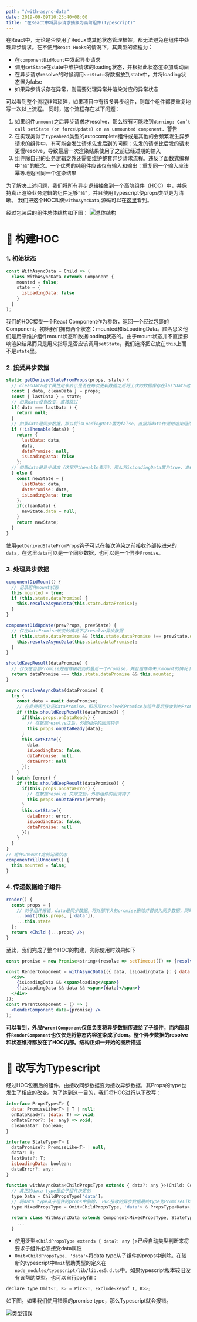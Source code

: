 ```yaml
---
path: "/with-async-data"
date: 2019-09-09T10:23:40+08:00
title: "在React中将异步请求抽象为高阶组件(Typescript)"
---
```



在React中，无论是否使用了Redux或其他状态管理框架，都无法避免在组件中处理异步请求。在不使用`React Hooks`的情况下，其典型的流程为：
- 在`componentDidMount`中发起异步请求
- 调用`setState`在state中维护请求的loading状态，并根据此状态渲染加载动画
- 在异步请求resolve的时候调用`setState`将数据放到state中，并将loading状态置为false
- 如果异步请求存在异常，则需要处理异常并渲染对应的异常状态

可以看到整个流程非常琐碎，如果项目中有很多异步组件，则每个组件都要重复地写一次以上流程。
同时，这个流程存在以下问题：
1. 如果组件`unmount`之后异步请求才resolve，那么很有可能收到`Warning: Can’t call setState (or forceUpdate) on an unmounted component. `警告
2. 在实现类似于`typeahead`类型的autocomplete组件或是其他的会频繁发生异步请求的组件中，有可能会发生请求先发后到的问题：先发的请求比后发的请求更慢resolve，导致最后一次渲染结果使用了之前已经过期的输入
3. 组件除自己的业务逻辑之外还需要维护整套异步请求流程。违反了函数式编程中`“纯”`的概念。一个优秀的纯组件应该仅有输入和输出：重复同一个输入应该幂等地返回同一个渲染结果

为了解决上述问题，我们将所有异步逻辑抽象到一个高阶组件（HOC）中，并保持真正渲染业务逻辑的组件足够`“纯”`，并且使用Typescript使props类型更为清晰。
我们把这个HOC叫做`withAsyncData`,源码可以在[这里](https://github.com/ChenNima/blog-example/blob/master/front-end/withAsyncData.tsx)看到。

经过包装后的组件总体结构如下图：
![总体结构](./arch.jpg)
# 🔨 构建HOC

### **1. 初始状态**

```jsx
const WithAsyncData = Child => (
  class WithAsyncData extends Component {
    mounted = false;
    state = {
      isLoadingData: false
    }
  }
);
```
我们的HOC接受一个React Component作为参数，返回一个经过包裹的Component。初始我们拥有两个状态：mounted和isLoadingData。顾名思义他们是用来维护组件mount状态和数据loading状态的。由于mount状态并不直接影响渲染结果而只是用来指导是否应该调用`setState`，我们选择把它放在`this`上而不是`state`里。


### **2. 接受异步数据**
```jsx
static getDerivedStateFromProps(props, state) {
  // cleanData这个属性用来表示是否在每次更新数据之后将上次的数据保存在lastData这个state中，主要用于infinityScroll这种场景。
  const { data, cleanData } = props;
  const { lastData } = state;
  // 如果data没有改变，直接跳过
  if( data === lastData ) {
    return null;
  }
  // 如果data是同步数据，那么将isLoadingData置为false，直接将data传递给渲染组件
  if (!isThenable(data)) {
    return {
      lastData: data,
      data,
      dataPromise: null,
      isLoadingData: false
    };
  // 如果data是异步请求（这里用thenable表示），那么将isLoadingData置为true，准备请求异步数据
  } else {
    const newState = {
      lastData: data,
      dataPromise: data,
      isLoadingData: true
    };
    if(cleanData) {
      newState.data = null;
    }
    return newState;
  }
}
```
使用`getDerivedStateFromProps`钩子可以在每次渲染之前接收外部传进来的`data`，在这里`data`可以是一个同步数据，也可以是一个异步`Promise`。

### **3. 处理异步数据**

```jsx
componentDidMount() {
  // 记录组件mount状态
  this.mounted = true;
  if (this.state.dataPromise) {
    this.resolveAsyncData(this.state.dataPromise);
  }
}

componentDidUpdate(prevProps, prevState) {
  // 仅在dataPromise改变的情况下才resolve异步数据
  if (this.state.dataPromise && (this.state.dataPromise !== prevState.dataPromise)) {
    this.resolveAsyncData(this.state.dataPromise);
  }
}

shouldKeepResult(dataPromise) {
  // 仅仅在当前Promise是组件接收到的最后一个Promise，并且组件尚未unmount的情况下才会将data真正resolve给渲染组件
  return dataPromise === this.state.dataPromise && this.mounted;
}

async resolveAsyncData(dataPromise) {
  try {
    const data = await dataPromise;
    // 在此处闭包访问dataPromise，即可将resolve的Promise与组件最后接收到的Promise进行对比
    if (this.shouldKeepResult(dataPromise)) {
      if(this.props.onDataReady) {
        // 在数据resolve之后，外部组件的回调钩子
        this.props.onDataReady(data);
      }
      this.setState({
        data,
        isLoadingData: false,
        dataPromise: null,
        dataError: null
      });
    }
  } catch (error) {
    if (this.shouldKeepResult(dataPromise)) {
      if(this.props.onDataError) {
        // 在数据resolve 失败之后，外部组件的回调钩子
        this.props.onDataError(error);
      }
      this.setState({
        dataError: error,
        isLoadingData: false,
        dataPromise: null
      });
    }
  }
}
// 组件unmount之前记录状态
componentWillUnmount() {
  this.mounted = false;
}
```
### **4. 传递数据给子组件**

```jsx
render() {
  const props = {
    // 对子组件来说，data是同步数据。将外部传入的promise删除并替换为同步数据，同时将loading状态等state也一同传递
    ...omit(this.props, ['data']),
    ...this.state
  };
  return <Child {...props} />;
}
```

至此，我们完成了整个HOC的构建，实际使用时效果如下
```jsx
const promise = new Promise<string>(resolve => setTimeout(() => {resolve('hello world');}, 200));

const RenderComponent = withAsyncData(({ data, isLoadingData }: { data: string, isLoadingData?: boolean }) => (
  <div>
    {isLoadingData && <span>loading</span>}
    {!isLoadingData && data && <span>{data}</span>}
  </div>
));
const ParentComponent = () => (
  <RenderComponent data={promise} />
);
```

**可以看到，外层`ParentComponent`仅仅负责将异步数据传递给了子组件，而内部组件`RenderComponent`也仅仅是将静态内容渲染成了dom。整个异步数据的resolve和状态维持都放在了HOC内部。结构正如一开始的图所描述**

# 🚀 改写为Typescript

经过HOC包裹后的组件，由接收同步数据变为接收异步数据，其Props的type也发生了相应的改变。为了达到这一目的，我们将HOC进行以下改写：
```jsx
interface PropsType<T> {
  data: PromiseLike<T> | T | null;
  onDataReady?: (data: T) => void;
  onDataError?: (e: any) => void;
  cleanData?: boolean;
}

interface StateType<T> {
  dataPromise?: PromiseLike<T> | null;
  data?: T;
  lastData?: T;
  isLoadingData: boolean;
  dataError?: any;
}

function withAsyncData<ChildPropsType extends { data?: any }>(Child: ComponentType<ChildPropsType>) {
  // 真正的data type是由子组件决定的
  type Data = ChildPropsType['data'];
  // 将data type从子组件的props中删除， HOC接收的异步数据最终type为PromiseLike<Data>
  type MixedPropsType = Omit<ChildPropsType, 'data'> & PropsType<Data>;

  return class WithAsyncData extends Component<MixedPropsType, StateType<Data>> {
    ...
  }
```
- 使用泛型`<ChildPropsType extends { data?: any }>`已经自动类型判断来将要求子组件必须接受data属性
- `Omit<ChildPropsType, 'data'>`将data type从子组件的props中删除。在较新的typescript中`Omit`帮助类型的定义在`node_modules/typescript/lib/lib.es5.d.ts`中。如果typescript版本较旧没有该帮助类型，也可以自行polyfill：
```jsx
declare type Omit<T, K> = Pick<T, Exclude<keyof T, K>>;
```
如下图。如果我们使用错误的promise type，那么Typescript就会报错。

![类型错误](./error-example.png)

